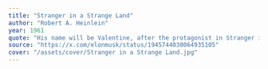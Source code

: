 ```yaml
---
title: "Stranger in a Strange Land"
author: "Robert A. Heinlein"
year: 1961
quote: "His name will be Valentine, after the protagonist in Stranger in a Strange Land, the Heinlein book where our AI name “Grok” was created. To Grok something means to understand deeply and empathetically."
source: "https://x.com/elonmusk/status/1945744030064935105"
cover: "/assets/cover/Stranger in a Strange Land.jpg"
---
```

